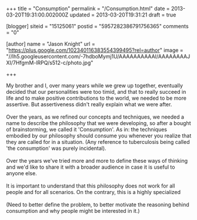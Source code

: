 +++
title = "Consumption"
permalink = "/Consumption.html"
date = 2013-03-20T19:31:00.002000Z
updated = 2013-03-20T19:31:21
draft = true

[blogger]
siteid = "15125061"
postid = "5957282386791756365"
comments = "0"

[author]
name = "Jason Knight"
url = "https://plus.google.com/102340116383554399495?rel=author"
image = "//lh5.googleusercontent.com/-7hdboMymj1U/AAAAAAAAAAI/AAAAAAAAJXI/7HfgmM-lRPQ/s512-c/photo.jpg"

+++

<div class="css-full-post-content js-full-post-content">
My brother and I, over many years while we grew up together, eventually decided that our personalities were too timid, and that to really succeed in life and to make positive contributions to the world, we needed to be more assertive. But assertiveness didn't really explain what we were after.<br /><br />Over the years, as we refined our concepts and techniques, we needed a name to describe the philosophy that we were developing, so after a bought of brainstorming, we called it 'Consumption'. As in: the techniques embodied by our philosophy should consume you whenever you realize that they are called for in a situation. (Any reference to tuberculosis being called 'the consumption' was purely incidental).<br /><br />Over the years we've tried more and more to define these ways of thinking and we'd like to share it with a broader audience in case it is useful to anyone else. <br /><br />It is important to understand that this philosophy does not work for all people and for all scenarios. On the contrary, this is a highly specialized <br /><br />(Need to better define the problem, to better motivate the reasoning behind consumption and why people might be interested in it.)
</div>